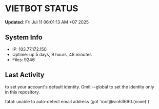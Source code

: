 # VIETBOT STATUS
**Updated**: Fri Jul 11 06:01:13 AM +07 2025

## System Info
- IP: 103.77.172.150
- Uptime: up 5 days, 9 hours, 48 minutes
- Files: 9246

## Last Activity

to set your account's default identity.
Omit --global to set the identity only in this repository.

fatal: unable to auto-detect email address (got 'root@vinh3690.(none)')
